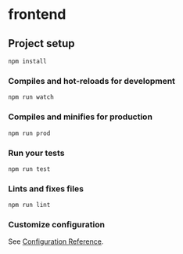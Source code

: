 # frontend

## Project setup
```
npm install
```

### Compiles and hot-reloads for development
```
npm run watch
```

### Compiles and minifies for production
```
npm run prod
```

### Run your tests
```
npm run test
```

### Lints and fixes files
```
npm run lint
```

### Customize configuration
See [Configuration Reference](https://cli.vuejs.org/config/).
